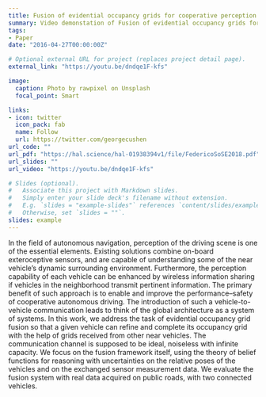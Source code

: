 ```yaml
---
title: Fusion of evidential occupancy grids for cooperative perception
summary: Video demonstation of Fusion of evidential occupancy grids for cooperative perception.
tags:
- Paper
date: "2016-04-27T00:00:00Z"

# Optional external URL for project (replaces project detail page).
external_link: "https://youtu.be/dndqe1F-kfs"

image:
  caption: Photo by rawpixel on Unsplash
  focal_point: Smart

links:
- icon: twitter
  icon_pack: fab
  name: Follow
  url: https://twitter.com/georgecushen
url_code: ""
url_pdf: "https://hal.science/hal-01938394v1/file/FedericoSoSE2018.pdf"
url_slides: ""
url_video: "https://youtu.be/dndqe1F-kfs"

# Slides (optional).
#   Associate this project with Markdown slides.
#   Simply enter your slide deck's filename without extension.
#   E.g. `slides = "example-slides"` references `content/slides/example-slides.md`.
#   Otherwise, set `slides = ""`.
slides: example
---
```


In the field of autonomous navigation, perception of
the driving scene is one of the essential elements. Existing solutions combine on-board exteroceptive sensors, and are capable of
understanding some of the near vehicle’s dynamic surrounding
environment. Furthermore, the perception capability of each
vehicle can be enhanced by wireless information sharing if
vehicles in the neighborhood transmit pertinent information.
The primary benefit of such approach is to enable and improve
the performance–safety of cooperative autonomous driving. The
introduction of such a vehicle-to-vehicle communication leads to
think of the global architecture as a system of systems. In this
work, we address the task of evidential occupancy grid fusion so
that a given vehicle can refine and complete its occupancy grid
with the help of grids received from other near vehicles. The
communication channel is supposed to be ideal, noiseless with
infinite capacity. We focus on the fusion framework itself, using
the theory of belief functions for reasoning with uncertainties on
the relative poses of the vehicles and on the exchanged sensor
measurement data. We evaluate the fusion system with real data
acquired on public roads, with two connected vehicles.
